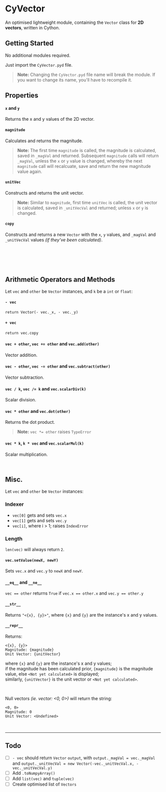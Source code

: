 # CyVector
An optimised lightweight module, containing the `Vector` class for **2D vectors**, written in Cython.

## Getting Started
No additional modules required.

Just import the `CyVector.pyd` file.

> **Note:** Changing the `CyVector.pyd` file name will break the module. If you want to change its name, you'll have to recompile it.

## Properties
#### `x` and `y`
Returns the x and y values of the 2D vector.
#### `magnitude`
Calculates and returns the magnitude.

> **Note:** The first time `magnitude` is called, the magnitude is calculated, saved in `_magVal` and returned. Subsequent `magnitude` calls will return `_magVal`, unless the `x` or `y` value is changed, whereby the next `magnitude` call will recalcuate, save and return the new magnitude value again.
#### `unitVec`
Constructs and returns the unit vector.
> **Note:** Similar to `magnitude`, first time `unitVec` is called, the unit vector is calculated, saved in `_unitVecVal` and returned; unless `x` or `y` is changed.
#### `copy`
Constructs and returns a new `Vector` with the `x`, `y` values, and `_magVal` and `_unitVecVal` values _(if they've been calculated)_.

<br>

## 

<br>

## Arithmetic Operators and Methods
Let `vec` and `other` be `Vector` instances,
and `k` be a `int` or `float`:
#### `- vec`
```
return Vector(- vec._x, - vec._y)
```
#### `+ vec`
```
return vec.copy
```
#### `vec + other`, `vec += other` and `vec.add(other)`
Vector addition.
#### `vec - other`, `vec -= other` and `vec.subtract(other)`
Vector subtraction.
#### `vec / k`, `vec /= k` and `vec.scalarDiv(k)`
Scalar division.
#### `vec * other` and `vec.dot(other)`
Returns the dot product.
> **Note:** `vec *= other` raises `TypeError`
#### `vec * k`, `k * vec` and `vec.scalarMul(k)`
Scalar multiplication.

<br>

## Misc.
Let `vec` and `other` be `Vector` instances:
### Indexer
- `vec[0]` gets and sets `vec.x`
- `vec[1]` gets and sets `vec.y`
- `vec[i]`, where i > 1; raises `IndexError`
### Length
`len(vec)` will always return `2`.
#### `vec.setValue(newX, newY)`
Sets `vec.x` and `vec.y` to `newX` and `newY`.
#### `__eq__` and `__ne__`
`vec == other` returns `True` if `vec.x == other.x` and `vec.y == other.y`
#### `__str__`
Returns `"<{x}, {y}>"`, where `{x}` and `{y}` are the instance's x and y values.
#### `__repr__`
Returns:
```
<{x}, {y}>
Magnitude: {magnitude}
Unit Vector: {unitVector}
```
where `{x}` and `{y}` are the instance's x and y values;<br>
if the magnitude has been calculated prior, `{magnitude}` is the magnitude value, else `<Not yet calculated>` is displayed;<br>
similarly, `{unitVector}` is the unit vector or `<Not yet calculated>`.

<br>

Null vectors _(ie. vector: <0, 0>)_ will return the string:
```
<0, 0>
Magnitude: 0
Unit Vector: <Undefined>
```

<br>

***
## Todo
- [ ] `- vec` should return `Vector` `output`, with `output._magVal = vec._magVal` and `output._unitVecVal = new Vector(-vec._unitVecVal.x, -vec._unitVecVal.y)`
- [ ] Add `.toNumpyArray()`
- [ ] Add `list(vec)` and `tuple(vec)`
- [ ] Create optimised list of `Vectors`
